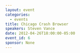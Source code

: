 ```yaml
---
layout: event
categories: 
  - events
title: Chicago Crash Browser
speakers: Steven Vance
date: 2012-04-26T18:00:00-05:00
event_id: 6
sponsor: None
---
```



